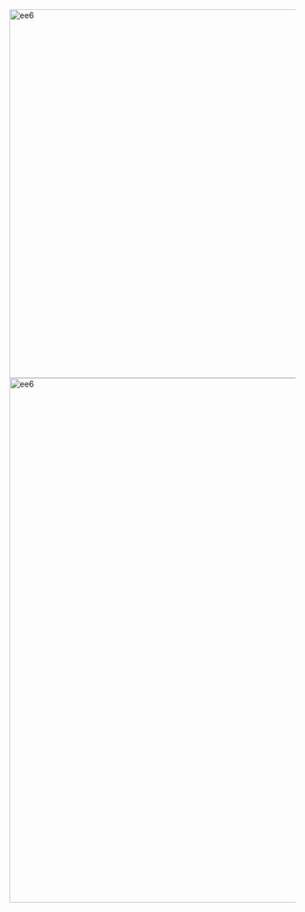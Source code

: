 <img width="650" alt="ee6" src="https://github.com/shithi30/Unilever-SoapPortfolio-ChatGPT-API-Actions/assets/43873081/858da3d9-8e69-4fb6-bc5b-08f5c3e7a570">

<img width="925" alt="ee6" src="https://github.com/shithi30/Unilever-SoapPortfolio-ChatGPT-API-Actions/assets/43873081/045e088c-f604-4062-98d0-4d23bd3b3b57">
